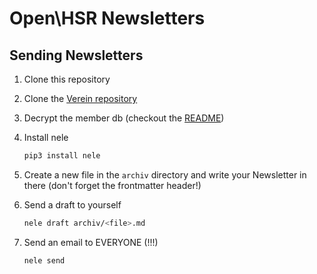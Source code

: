 # Open\HSR Newsletters

## Sending Newsletters

1. Clone this repository
2. Clone the [Verein repository](https://github.com/openhsr/verein)
3. Decrypt the member db (checkout the [README](https://github.com/openhsr/verein/tree/master/mitglieder))
4. Install nele

    ```bash
    pip3 install nele
    ```
5. Create a new file in the `archiv` directory and write your Newsletter in there (don't forget the  frontmatter header!)
6. Send a draft to yourself

    ```bash
    nele draft archiv/<file>.md
    ```

7. Send an email to EVERYONE (!!!)

    ```bash
    nele send
    ```
